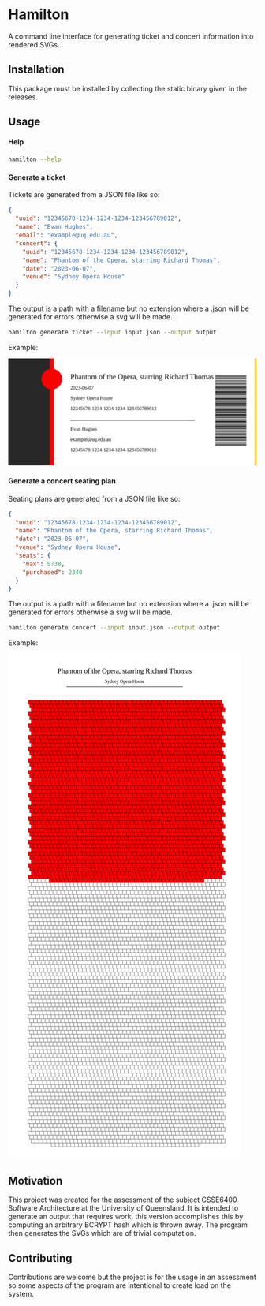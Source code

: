 # Hamilton

A command line interface for generating ticket and concert information into rendered SVGs.

## Installation

This package must be installed by collecting the static binary given in the releases.

## Usage

#### Help

```bash
hamilton --help
```


#### Generate a ticket

Tickets are generated from a JSON file like so:

```json
{
  "uuid": "12345678-1234-1234-1234-123456789012",
  "name": "Evan Hughes",
  "email": "example@uq.edu.au",
  "concert": {
    "uuid": "12345678-1234-1234-1234-123456789012",
    "name": "Phantom of the Opera, starring Richard Thomas",
    "date": "2023-06-07",
    "venue": "Sydney Opera House"
  }
}
```

The output is a path with a filename but no extension where a .json will be generated for errors otherwise a svg will be made.

```bash
hamilton generate ticket --input input.json --output output
```

Example:

![ticket](./examples/output_ticket.svg)

#### Generate a concert seating plan

Seating plans are generated from a JSON file like so:

```json
{
  "uuid": "12345678-1234-1234-1234-123456789012",
  "name": "Phantom of the Opera, starring Richard Thomas",
  "date": "2023-06-07",
  "venue": "Sydney Opera House",
  "seats": {
    "max": 5738,
    "purchased": 2340
  }
}
```

The output is a path with a filename but no extension where a .json will be generated for errors otherwise a svg will be made.

```bash
hamilton generate concert --input input.json --output output
```

Example:

![ticket](./examples/output_concert.svg)

## Motivation

This project was created for the assessment of the subject CSSE6400 Software Architecture at the University of Queensland.
It is intended to generate an output that requires work, this version accomplishes this by computing an arbitrary BCRYPT hash which is thrown away.
The program then generates the SVGs which are of trivial computation.

## Contributing

Contributions are welcome but the project is for the usage in an assessment so some aspects of the program are intentional to create load on the system.
